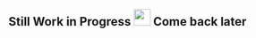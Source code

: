 ## Still Work in Progress <img src="https://media.giphy.com/media/hvRJCLFzcasrR4ia7z/giphy.gif" width="30px"> Come back later
